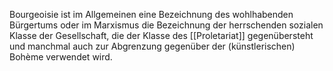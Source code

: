 Bourgeoisie ist im Allgemeinen eine Bezeichnung des wohlhabenden Bürgertums oder im Marxismus die Bezeichnung der herrschenden sozialen Klasse der Gesellschaft, die der Klasse des [[Proletariat]] gegenübersteht und manchmal auch zur Abgrenzung gegenüber der (künstlerischen) Bohème verwendet wird.